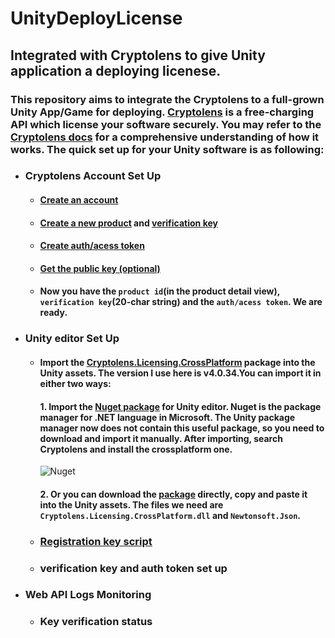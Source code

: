 # UnityDeployLicense
## Integrated with Cryptolens to give Unity application a deploying licenese.

### This repository aims to integrate the Cryptolens to a full-grown Unity App/Game for deploying. [Cryptolens](https://cryptolens.io/) is a free-charging API which license your software securely. You may refer to the [Cryptolens docs](https://help.cryptolens.io/basics/index) for a comprehensive understanding of how it works. The quick set up for your Unity software is as following:

- ### Cryptolens Account Set Up
  - #### [Create an account](https://help.cryptolens.io/getting-started/create-account)
  - #### [Create a new product](https://help.cryptolens.io/getting-started/new-product) and [verification key](https://help.cryptolens.io/getting-started/create-license)
  - #### [Create auth/acess token](https://help.cryptolens.io/getting-started/access-token)
  - #### [Get the public key (optional)](https://help.cryptolens.io/getting-started/pubkey)
  - #### Now you have the `product id`(in the product detail view), `verification key`(20-char string) and the `auth/acess token`. We are ready.
  
- ### Unity editor Set Up
  - #### Import the [Cryptolens.Licensing.CrossPlatform](https://github.com/Cryptolens/cryptolens-dotnet/releases/tag/v4.0.34) package into the Unity assets. The version I use here is v4.0.34.You can import it in either two ways:
    #### 1. Import the [Nuget package](https://github.com/GlitchEnzo/NuGetForUnity/releases) for Unity editor. Nuget is the package manager for .NET language in Microsoft. The Unity package manager now does not contain this useful package, so you need to download and import it manually. After importing, search Cryptolens and install the crossplatform one.
    ![Nuget](https://user-images.githubusercontent.com/46734495/124692720-a673a680-df10-11eb-8bf9-0c050a849e1c.PNG)
    
    #### 2. Or you can download the [package](https://github.com/Cryptolens/cryptolens-dotnet/releases) directly, copy and paste it into the Unity assets. The files we need are `Cryptolens.Licensing.CrossPlatform.dll` and `Newtonsoft.Json`.

  - ### [Registration key script](docs/CONTRIBUTING.md)
  - ### verification key and auth token set up
  
- ### Web API Logs Monitoring
  - ### Key verification status
